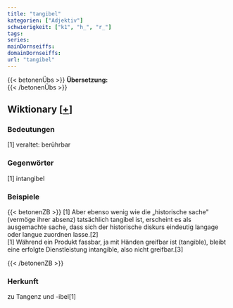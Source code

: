 ```yaml
---
title: "tangibel"
kategorien: ["Adjektiv"]
schwierigkeit: ["k1", "h_", "r_"]
tags:
series:
mainDornseiffs:
domainDornseiffs:
url: "tangibel"
---
```


{{< betonenÜbs >}}
**Übersetzung:**  
{{< /betonenÜbs >}}

## Wiktionary [[+](https://de.wiktionary.org/wiki/tangibel)]

### Bedeutungen
[1] veraltet: berührbar  

### Gegenwörter
[1] intangibel  

### Beispiele
{{< betonenZB >}}
[1] Aber ebenso wenig wie die „historische sache" (vermöge ihrer absenz) tatsächlich tangibel ist, erscheint es als ausgemachte sache, dass sich der historische diskurs eindeutig langage oder langue zuordnen lasse.[2]  
[1] Während ein Produkt fassbar, ja mit Händen greifbar ist (tangible), bleibt eine erfolgte Dienstleistung intangible, also nicht greifbar.[3]  

{{< /betonenZB >}}
### Herkunft
zu Tangenz und -ibel[1]  


